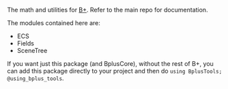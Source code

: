 The math and utilities for [B+](https://github.com/heyx3/B-plus). Refer to the main repo for documentation.

The modules contained here are:

* ECS
* Fields
* SceneTree

If you want just this package (and BplusCore), without the rest of B+, you can add this package directly to your project and then do `using BplusTools; @using_bplus_tools`.